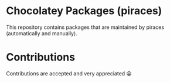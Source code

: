 # Chocolatey Packages (piraces)
This repository contains packages that are maintained by piraces (automatically and manually).

# Contributions

Contributions are accepted and very appreciated 😀
